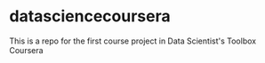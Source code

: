 datasciencecoursera
===================

This is a repo for the first course project in Data Scientist's Toolbox Coursera

